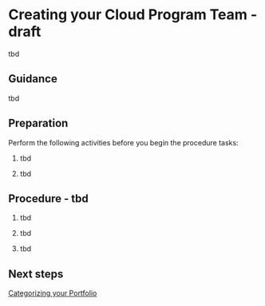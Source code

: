 # Creating your Cloud Program Team - draft

tbd

## Guidance

tbd

## Preparation

Perform the following activities before you begin the procedure tasks: 

  1. tbd
	
  2. tbd

## Procedure - tbd

   1. tbd
   
   2. tbd
   
   3. tbd

## Next steps

[Categorizing your Portfolio](https://github.com/alvarovitta/Planning-Workload-Migration/blob/master/2.0-Categorizing-your-Portfolio-v1.md)
